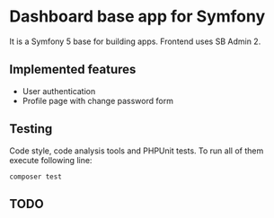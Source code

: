 # Dashboard base app for Symfony

It is a Symfony 5 base for building apps. Frontend uses SB Admin 2.

## Implemented features

* User authentication
* Profile page with change password form

## Testing

Code style, code analysis tools and PHPUnit tests. To run all of them execute following line:

```
composer test
```

## TODO
